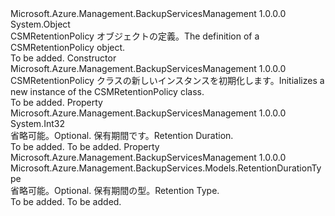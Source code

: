 <Type Name="CSMRetentionPolicy" FullName="Microsoft.Azure.Management.BackupServices.Models.CSMRetentionPolicy">
  <TypeSignature Language="C#" Value="public class CSMRetentionPolicy" />
  <TypeSignature Language="ILAsm" Value=".class public auto ansi beforefieldinit CSMRetentionPolicy extends System.Object" />
  <TypeSignature Language="DocId" Value="T:Microsoft.Azure.Management.BackupServices.Models.CSMRetentionPolicy" />
  <TypeSignature Language="VB.NET" Value="Public Class CSMRetentionPolicy" />
  <TypeSignature Language="F#" Value="type CSMRetentionPolicy = class" />
  <AssemblyInfo>
    <AssemblyName>Microsoft.Azure.Management.BackupServicesManagement</AssemblyName>
    <AssemblyVersion>1.0.0.0</AssemblyVersion>
  </AssemblyInfo>
  <Base>
    <BaseTypeName>System.Object</BaseTypeName>
  </Base>
  <Interfaces />
  <Docs>
    <summary>
            <span data-ttu-id="a2686-101">CSMRetentionPolicy オブジェクトの定義。</span><span class="sxs-lookup"><span data-stu-id="a2686-101">The definition of a CSMRetentionPolicy object.</span></span>
            </summary>
    <remarks>To be added.</remarks>
  </Docs>
  <Members>
    <Member MemberName=".ctor">
      <MemberSignature Language="C#" Value="public CSMRetentionPolicy ();" />
      <MemberSignature Language="ILAsm" Value=".method public hidebysig specialname rtspecialname instance void .ctor() cil managed" />
      <MemberSignature Language="DocId" Value="M:Microsoft.Azure.Management.BackupServices.Models.CSMRetentionPolicy.#ctor" />
      <MemberSignature Language="VB.NET" Value="Public Sub New ()" />
      <MemberType>Constructor</MemberType>
      <AssemblyInfo>
        <AssemblyName>Microsoft.Azure.Management.BackupServicesManagement</AssemblyName>
        <AssemblyVersion>1.0.0.0</AssemblyVersion>
      </AssemblyInfo>
      <Parameters />
      <Docs>
        <summary>
            <span data-ttu-id="a2686-102">CSMRetentionPolicy クラスの新しいインスタンスを初期化します。</span><span class="sxs-lookup"><span data-stu-id="a2686-102">Initializes a new instance of the CSMRetentionPolicy class.</span></span>
            </summary>
        <remarks>To be added.</remarks>
      </Docs>
    </Member>
    <Member MemberName="RetentionDuration">
      <MemberSignature Language="C#" Value="public int RetentionDuration { get; set; }" />
      <MemberSignature Language="ILAsm" Value=".property instance int32 RetentionDuration" />
      <MemberSignature Language="DocId" Value="P:Microsoft.Azure.Management.BackupServices.Models.CSMRetentionPolicy.RetentionDuration" />
      <MemberSignature Language="VB.NET" Value="Public Property RetentionDuration As Integer" />
      <MemberSignature Language="F#" Value="member this.RetentionDuration : int with get, set" Usage="Microsoft.Azure.Management.BackupServices.Models.CSMRetentionPolicy.RetentionDuration" />
      <MemberType>Property</MemberType>
      <AssemblyInfo>
        <AssemblyName>Microsoft.Azure.Management.BackupServicesManagement</AssemblyName>
        <AssemblyVersion>1.0.0.0</AssemblyVersion>
      </AssemblyInfo>
      <ReturnValue>
        <ReturnType>System.Int32</ReturnType>
      </ReturnValue>
      <Docs>
        <summary>
            <span data-ttu-id="a2686-103">省略可能。</span><span class="sxs-lookup"><span data-stu-id="a2686-103">Optional.</span></span> <span data-ttu-id="a2686-104">保有期間です。</span><span class="sxs-lookup"><span data-stu-id="a2686-104">Retention Duration.</span></span>
            </summary>
        <value>To be added.</value>
        <remarks>To be added.</remarks>
      </Docs>
    </Member>
    <Member MemberName="RetentionType">
      <MemberSignature Language="C#" Value="public Microsoft.Azure.Management.BackupServices.Models.RetentionDurationType RetentionType { get; set; }" />
      <MemberSignature Language="ILAsm" Value=".property instance valuetype Microsoft.Azure.Management.BackupServices.Models.RetentionDurationType RetentionType" />
      <MemberSignature Language="DocId" Value="P:Microsoft.Azure.Management.BackupServices.Models.CSMRetentionPolicy.RetentionType" />
      <MemberSignature Language="VB.NET" Value="Public Property RetentionType As RetentionDurationType" />
      <MemberSignature Language="F#" Value="member this.RetentionType : Microsoft.Azure.Management.BackupServices.Models.RetentionDurationType with get, set" Usage="Microsoft.Azure.Management.BackupServices.Models.CSMRetentionPolicy.RetentionType" />
      <MemberType>Property</MemberType>
      <AssemblyInfo>
        <AssemblyName>Microsoft.Azure.Management.BackupServicesManagement</AssemblyName>
        <AssemblyVersion>1.0.0.0</AssemblyVersion>
      </AssemblyInfo>
      <ReturnValue>
        <ReturnType>Microsoft.Azure.Management.BackupServices.Models.RetentionDurationType</ReturnType>
      </ReturnValue>
      <Docs>
        <summary>
            <span data-ttu-id="a2686-105">省略可能。</span><span class="sxs-lookup"><span data-stu-id="a2686-105">Optional.</span></span> <span data-ttu-id="a2686-106">保有期間の型。</span><span class="sxs-lookup"><span data-stu-id="a2686-106">Retention Type.</span></span>
            </summary>
        <value>To be added.</value>
        <remarks>To be added.</remarks>
      </Docs>
    </Member>
  </Members>
</Type>
